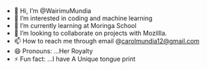 - 👋 Hi, I’m @WairimuMundia
- 👀 I’m interested in coding and machine learning
- 🌱 I’m currently learning at Moringa School
- 💞️ I’m looking to collaborate on projects with Mozillla.
- 📫 How to reach me through email @carolmundia12@gmail.com
- 😄 Pronouns: ...Her Royalty
- ⚡ Fun fact: ...I have A Unique tongue print

<!---
WairimuMundia/WairimuMundia is a ✨ special ✨ repository because its `README.md` (this file) appears on your GitHub profile.
You can click the Preview link to take a look at your changes.
--->
